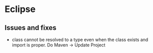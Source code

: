# Eclipse

## Issues and fixes

- class cannot be resolved to a type even when the class exists and import is proper.
  Do Maven -> Update Project

  
